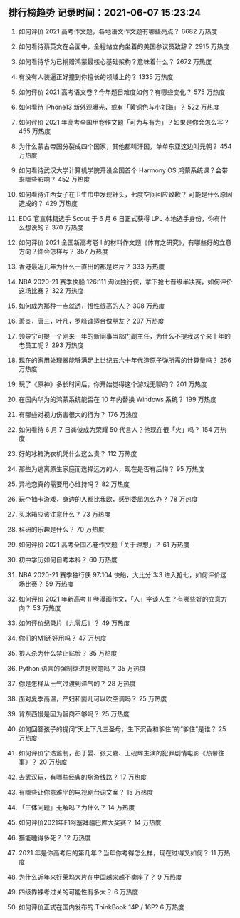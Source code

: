
## 排行榜趋势 记录时间：2021-06-07 15:23:24
  
  1. 如何评价 2021 高考作文题，各地语文作文题有哪些亮点？ 6682 万热度
    
  2. 如何看待蔡英文在会面中，全程站立向坐着的美国参议员致辞？ 2915 万热度
    
  3. 如何看待华为已捐赠鸿蒙最核心基础架构？意味着什么？ 2672 万热度
    
  4. 有没有人装逼正好撞到你擅长的领域上的？ 1335 万热度
    
  5. 如何评价 2021 高考语文卷？今年题目难度如何？有哪些变化？ 575 万热度
    
  6. 如何看待 iPhone13 新外观曝光，或有「黄铜色与小刘海」？ 522 万热度
    
  7. 如何评价 2021 年高考全国甲卷作文题「可为与有为」？如果是你会怎么写？ 455 万热度
    
  8. 为什么蒙古帝国分裂成四个国家，其他都叫汗国，单单东亚这边叫元朝？ 454 万热度
    
  9. 如何看待武汉大学计算机学院开设全国首个 Harmony OS 鸿蒙系统课？会带来哪些影响？ 452 万热度
    
  10. 如何看待江西女子在卫生巾中发现针头，七度空间回应致歉？ 可能是什么原因造成的？ 429 万热度
    
  11. EDG 官宣韩籍选手 Scout 于 6 月 6 日正式获得 LPL 本地选手身份，你有什么想说的？ 370 万热度
    
  12. 如何评价 2021 全国新高考卷 I 的材料作文题《体育之研究》，有哪些好的立意方向？你会怎样写？ 357 万热度
    
  13. 香港最近几年为什么一直出的都是烂片？ 333 万热度
    
  14. NBA 2020-21 赛季快船 126:111 淘汰独行侠，拿下抢七晋级半决赛，如何评价这场比赛？ 322 万热度
    
  15. 如何成为那种一点就透，悟性很高的人？ 308 万热度
    
  16. 萧炎，唐三，叶凡，罗峰谁适合做朋友？ 297 万热度
    
  17. 领导宁可提一个刚来一年的新同事当部门副主任，为什么不提我这个来十年的老员工呢？ 293 万热度
    
  18. 现在的家用处理器能够满足上世纪五六十年代造原子弹所需的计算量吗？ 256 万热度
    
  19. 玩了《原神》多长时间后，你开始觉得这个游戏无聊的？ 201 万热度
    
  20. 在国内华为的鸿蒙系统能否在 10 年内替换 Windows 系统？ 199 万热度
    
  21. 有哪些对视力伤害很大的行为？ 176 万热度
    
  22. 如何看待 6 月 7 日龚俊成为荣耀 50 代言人？他现在很「火」吗？ 154 万热度
    
  23. 好的冰箱洗衣机凭什么这么贵？ 112 万热度
    
  24. 那些为逃离原生家庭而选择远方的人，现在是否有后悔？ 95 万热度
    
  25. 异地恋真的需要用心维持吗？ 82 万热度
    
  26. 玩个抽卡游戏，身边的人都比我欧，感到委屈怎么办？ 78 万热度
    
  27. 买冰箱应该注意什么？ 73 万热度
    
  28. 科研的乐趣是什么？ 70 万热度
    
  29. 如何评价 2021 高考全国乙卷作文题「关于理想」？ 61 万热度
    
  30. 初中学历如何自考本科？ 60 万热度
    
  31. NBA 2020-21 赛季独行侠 97:104 快船，大比分 3:3 进入抢七，如何评价这场比赛？ 59 万热度
    
  32. 如何评价 2021 年新高考 Ⅱ 卷漫画作文，「人」字谈人生？有哪些好的立意方向？ 53 万热度
    
  33. 如何评价纪录片《九零后》？ 49 万热度
    
  34. 你们的M1还好用吗？ 47 万热度
    
  35. 狼人杀为什么禁止贴脸？ 35 万热度
    
  36. Python 语言的强制缩进是败笔吗？ 35 万热度
    
  37. 你是怎样从土气过渡到洋气的？ 28 万热度
    
  38. 面对夏季高温，产妇和婴儿可以吹空调吗？ 25 万热度
    
  39. 背东西慢是因为智商不够吗？ 25 万热度
    
  40. 如何回答孩子的提问“天上下凡三圣母，生下沉香和爹住”的“爹住”是谁？ 25 万热度
    
  41. 如何评价宁浩监制，彭于晏、张艾嘉、王砚辉主演的犯罪剧情电影《热带往事》？ 20 万热度
    
  42. 去武汉玩，有哪些经典的旅游线路？ 17 万热度
    
  43. 有哪些让你意难平的电视剧台词文案？ 15 万热度
    
  44. 「三体问题」无解吗？为什么？ 14 万热度
    
  45. 如何评价2021年F1阿塞拜疆巴库大奖赛？ 14 万热度
    
  46. 猫能睡得多死？ 12 万热度
    
  47. 2021 年是你高考后的第几年？当年你考得怎么样，现在过得又如何？ 11 万热度
    
  48. 为什么近年来好莱坞大片在中国越来越不卖座了？ 9 万热度
    
  49. 四级靠裸考过关的可能性有多大？ 6 万热度
    
  50. 如何评价正式在国内发布的 ThinkBook 14P / 16P? 6 万热度
    